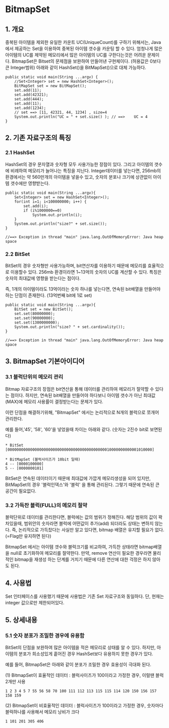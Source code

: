 BitmapSet
=========

## 1. 개요 ##
중복된 아이템을 제외한 유일한 카운트 UC(UniqueCount)를 구하기 위해서는, Java에서 제공하는 Set을 이용하여 중복된 아이템 갯수을 카운팅 할 수 있다.
엄청나게 많은 아이템의 UC를 제약된 메모리에서 많은 아이템의 UC를 구한다는것은 어려운 문제이다.
BitmapSet은 Bitset의 문제점을 보완하여 만들어낸 구현체이다. (허용값은 0보다큰 Integer범위)
아래와 같이 HashSet<Integer>()을 BitMapSet()으로 대체 가능하다.


    public static void main(String ...argv) {
        //Set<Integer> set = new HashSet<Integer>();
        BitMapSet set = new BitMapSet();
        set.add(11);
        set.add(42321);
        set.add(444);
        set.add(11);
        set.add(1234);
        // set ==> [11, 42321, 44, 1234] , size=4
        System.out.println("UC = " + set.size() ); // ==>    UC = 4
    }
 


## 2. 기존 자료구조의 특징 ##
### 2.1 HashSet ###
HashSet의 경우 문자열과 숫자형 모두 사용가능한 장점이 있다. 그리고 아이템의 갯수에 비례하여 메모리가 늘어나는 특징을 지닌다.
Integer데이터를 넣는다면, 256mb의 환경에서는 약 560만개의 아이템을 넣을수 있고, 숫자의 분포나 크기에 상관없이 아이템 갯수에만 영향받는다.

    public static void main(String ...argv){
	    Set<Integer> set = new HashSet<Integer>();		    
	    for(int i=1; i<100000000; i++) {
	   		set.add(i);
	    	if (i%1000000==0)
	    		System.out.println(i);
	    }
	    System.out.println("size?" + set.size());
    }

	//==> Exception in thread "main" java.lang.OutOfMemoryError: Java heap space


### 2.2 BitSet ###
BitSet의 경우 숫자형만 사용가능하며, bit연산자를 이용하기 때문에 메모리를 효율적으로 이용할수 있다.
256mb 환경이라면 1~13억의 숫자의 UC를 계산할 수 있다. 특징은 숫자의 최대값에 영향을 받는다는 점이다.

즉, 1개의 아이템이라도 13억이라는 숫자 하나를 넣는다면, 연속된 bit배열을 만들어야 하는 단점이 존재한다. (13억번째 bit에 1로 set)

    public static void main(String ...argv){
        BitSet set = new BitSet();
        set.set(80000000);
        set.set(90000000);
        set.set(1300000000);
        System.out.println("size? " + set.cardinality());
    }

	//==> Exception in thread "main" java.lang.OutOfMemoryError: Java heap space



## 3. BitmapSet 기본아이디어 ##
### 3.1 블럭단위의 메모리 관리 ###
Bitmap 자료구조의 장점은 bit연산을 통해 데이터를 관리하여 메모리가 절약할 수 있다는 점이다. 하지만, 연속된 bit배열을 만들어야 하다보니 아이템 갯수가 아닌 최대값(MAX)에 메모리 사용률이 결정받는다는 문제가 있다.

이런 단점을 해결하기위해, "BitmapSet" 에서는 논리적으로 N개의 블럭으로 쪼개어 관리한다.

예를 들어,'45', '58', '60'을 넣었을때 차이는 아래와 같다. (숫자는 2진수 bit로 보면된다)

    * BitSet
    [0000000000000000000000000000000000000000000010000000000001010000]   
    
    * BitMapSet (블럭사이즈가 10bit 일때)
    4 -- [0000100000]
    5 -- [0000000101]


BitSet은 연속된 데이터이기 때문에 최대값에 가깝게 메모리생성을 되어 있지만,
BitMapSet의 경우 '블럭인덱스'와 '블럭' 을 통해 관리된다. 그렇기 때문에 연속된 큰 공간이 필요없다.


### 3.2 가득찬 블럭(FULL)의 메모리 절약 ###

블럭단위로 데이터를 관리한다면, 블럭에는 값의 범위가 정해진다.
해당 범위의 값이 꽉차있을때, 범위안의 숫자라면 블럭에 어떤값이 추가(add) 되더라도 상태는 변하지 않는다.
즉, 논리적으로 가득찼다는 사실만 알고 있다면, bitmap 배열은 유지할 필요가 없다. (=Flag만 유지하면 된다)

BitmapSet 에서는 아이템 갯수와 블럭크기를 비교하여, 가득찬 상태라면 bitmap배열을 null로 초기화하여 메모리를 절약한다.
만약, remove 연산이 필요한 경우라면 물리적인 bitmap을 재생성 하는 단계를 거치기 때문에 다른 연산에 대한 걱정은 하지 않아도 된다.

## 4. 사용법 ##
Set 인터페이스를 사용했기 때문에 사용법은 기존 Set 자료구조와 동일하다.
단, 현재는 integer 값으로만 제한되어있다.

## 5. 상세내용 ##
### 5.1 숫자 분포가 조밀한 경우에 유용함 ###
BitSet의 단점을 보완하여 많은 아이템을 적은 메모리로 상태를 알 수 있다. 
하지만, 아이템의 분포가 희소성있게 흩어진 경우 HashSet보다 유용하지 못한 경우가 있다.

예를 들어, BitmapSet은 아래와 같이 분포가 조밀한 경우 효용성이 극대화 된다.


(1) BitmapSet이 효율적인 데이터 : 블럭사이즈가 100이라고 가정한 경우, 이럴땐 블럭 2개만 사용

	1 2 3 4 5 7 55 56 58 70 100 111 112 113 115 115 114 120 150 156 157 158 159


(2) BitmapSet이 비효율적인 데이터 : 블럭사이즈가 100이라고 가정한 경우, 숫자마다 블럭하나를 사용해서 메모리 낭비가 크다

	1 101 201 305 406

